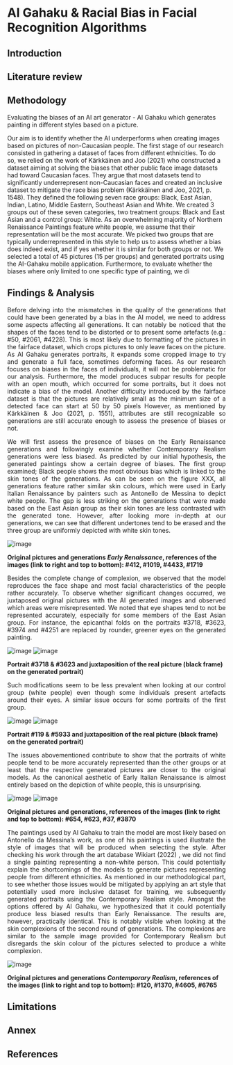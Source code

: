 # AI Gahaku & Racial Bias in Facial Recognition Algorithms

## Introduction

## Literature review

## Methodology

Evaluating the biases of an AI art generator - AI Gahaku which generates painting in different styles based on a picture.

Our aim is to identify whether the AI underperforms when creating images based on pictures of non-Caucasian people. The first stage of our research consisted in gathering a dataset of faces from different ethnicities. To do so, we relied on the work of Kärkkäinen and Joo (2021) who constructed a dataset aiming at solving the biases that other public face image datasets had toward Caucasian faces. They argue that most datasets tend to significantly underrepresent non-Caucasian faces and created an inclusive dataset to mitigate the race bias problem (Kärkkäinen and Joo, 2021, p. 1548). They defined the following seven race groups: Black, East Asian, Indian, Latino, Middle Eastern, Southeast Asian and White. We created 3 groups out of these seven categories, two treatment groups: Black and East Asian and a control group: White. As an overwhelming majority of Northern Renaissance Paintings feature white people, we assume that their representation will be the most accurate. We picked two groups that are typically underrepresented in this style to help us to assess whether a bias does indeed exist, and if yes whether it is similar for both groups or not. 
We selected a total of 45 pictures (15 per groups) and generated portraits using the AI-Gahaku mobile application. Furthermore, to evaluate whether the biases where only limited to one specific type of painting, we di


## Findings & Analysis

  

<p align="justify"> Before delving into the mismatches in the quality of the generations that could have been generated by a bias in the AI model, we need to address some aspects affecting all generations. It can notably be noticed that the shapes of the faces tend to be distorted or to present some artefacts (e.g.: #50, #2061, #4228). This is most likely due to formatting of the pictures in the fairface dataset, which crops pictures to only leave faces on the picture. As AI Gahaku generates portraits, it expands some cropped image to try and generate a full face, sometimes deforming faces. As our research focuses on biases in the faces of individuals, it will not be problematic for our analysis. Furthermore, the model produces subpar results for people with an open mouth, which occurred for some portraits, but it does not indicate a bias of the model. Another difficulty introduced by the fairface dataset is that the pictures are relatively small as the minimum size of a detected face can start at 50 by 50 pixels However, as mentioned by Kärkkäinen & Joo (2021, p. 1551), attributes are still recognizable so generations are still accurate enough to assess the presence of biases or not.
  
<p align="justify"> We will first assess the presence of biases on the Early Renaissance generations and followingly examine whether Contemporary Realism generations were less biased. As predicted by our initial hypothesis, the generated paintings show a certain degree of biases. The first group examined; Black people shows the most obvious bias which is linked to the skin tones of the generations. As can be seen on the figure XXX, all generations feature rather similar skin colours, which were used in Early Italian Renaissance by painters such as Antonello de Messina to depict white people. The gap is less striking on the generations that were made based on the East Asian group as their skin tones are less contrasted with the generated tone. However, after looking more in-depth at our generations, we can see that different undertones tend to be erased and the three group are uniformly depicted with white skin tones.


![image](assets/figure_1.png)
  
**Original pictures and generations *Early Renaissance*, references of the images (link to right and top to bottom): #412, #1019, #4433, #1719**

<p align="justify">Besides the complete change of complexion, we observed that the model reproduces the face shape and most facial characteristics of the people rather accurately. To observe whether significant changes occurred, we juxtaposed original pictures with the AI generated images and observed which areas were misrepresented. We noted that eye shapes tend to not be represented accurately, especially for some members of the East Asian group. For instance, the epicanthal folds on the portraits #3718, #3623, #3974 and #4251 are replaced by rounder, greener eyes on the generated painting.  
  
![image](assets/figure_2.png)  ![image](assets/figure_3.png)

**Portrait #3718 & #3623 and juxtaposition of the real picture (black frame) on the generated portrait)** 

<p align="justify">Such modifications seem to be less prevalent when looking at our control group (white people) even though some individuals present artefacts around their eyes. A similar issue occurs for some portraits of the first group. 

![image](assets/figure_4.png) ![image](assets/figure_5.png)

**Portrait #119 & #5933 and juxtaposition of the real picture (black frame) on the generated portrait)**

<p align="justify">The issues abovementioned contribute to show that the portraits of white people tend to be more accurately represented than the other groups or at least that the respective generated pictures are closer to the original models. As the canonical aesthetic of Early Italian Renaissance is almost entirely based on the depiction of white people, this is unsurprising. 
  
![image](assets/figure_6.png)
![image](assets/figure_7.png)
  
**Original pictures and generations, references of the images (link to right and top to bottom): #654, #623, #37, #3870**

<p align="justify">The paintings used by AI Gahaku to train the model are most likely based on Antonello da Messina’s work, as one of his paintings is used illustrate the style of images that will be produced when selecting the style. After checking his work through the art database Wikiart (2022) , we did not find a single painting representing a non-white person. This could potentially explain the shortcomings of the models to generate pictures representing people from different ethnicities. 
As mentioned in our methodological part, to see whether those issues would be mitigated by applying an art style that potentially used more inclusive dataset for training, we subsequently generated portraits using the Contemporary Realism style. Amongst the options offered by AI Gahaku, we hypothesized that it could potentially produce less biased results than Early Renaissance. 
The results are, however, practically identical. This is notably visible when looking at the skin complexions of the second round of generations. The complexions are similar to the sample image provided for Contemporary Realism but disregards the skin colour of the pictures selected to produce a white complexion. 

  ![image](assets/figure_8.png)

**Original pictures and generations *Contemporary Realism*, references of the images (link to right and top to bottom): #120, #1370, #4605, #6765**
  

  </p>




## Limitations 

## Annex 

## References
